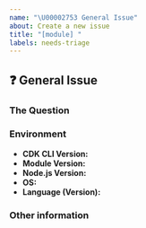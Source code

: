 ```yaml
---
name: "\U00002753 General Issue"
about: Create a new issue
title: "[module] "
labels: needs-triage
---
```


<!-- NOTE:📕 If there is an issue regarding developer guide, please create an issue [here](https://github.com/awsdocs/aws-cdk-guide/issues) -->

## :question: General Issue

<!--
⚠️ Important Information
For support questions, please first reference our [documentation](https://docs.aws.amazon.com/cdk/api/latest), then use [Stackoverflow](https://stackoverflow.com/questions/tagged/aws-cdk). This repository's issues are intended for feature requests and bug reports.
-->

### The Question
<!--
Ask your question here. Include any details relevant. Make sure you are not
falling prey to the [X/Y problem][2]!

[2]: http://xyproblem.info
-->

### Environment

  - **CDK CLI Version:** <!-- Output of `cdk version` -->
  - **Module Version:** <!-- Version of the module in question -->
  - **Node.js Version:** <!-- Version of Node.js (run the command `node -v`) -->
  - **OS:** <!-- [all | Windows 10 | OSX Mojave | Ubuntu | etc... ] -->
  - **Language (Version):** <!-- [all | TypeScript (3.8.3) | Java (8)| Python (3.7.3) | etc... ] -->


### Other information
<!-- e.g. detailed explanation, stacktraces, related issues, suggestions on how to fix, links for us to have context, eg. associated pull-request, stackoverflow, gitter, etc -->
